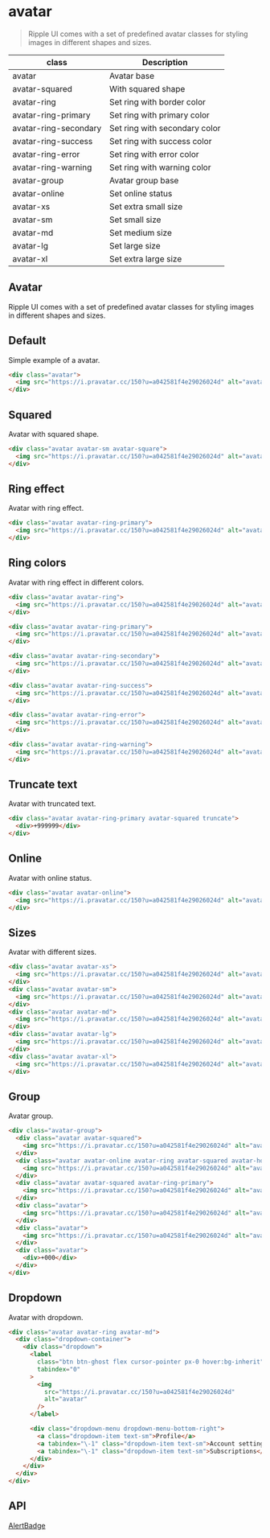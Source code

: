 # avatar

> Ripple UI comes with a set of predefined avatar classes for styling images in different shapes and sizes.

| class                 | Description                   |
| --------------------- | ----------------------------- |
| avatar                | Avatar base                   |
| avatar-squared        | With squared shape            |
| avatar-ring           | Set ring with border color    |
| avatar-ring-primary   | Set ring with primary color   |
| avatar-ring-secondary | Set ring with secondary color |
| avatar-ring-success   | Set ring with success color   |
| avatar-ring-error     | Set ring with error color     |
| avatar-ring-warning   | Set ring with warning color   |
| avatar-group          | Avatar group base             |
| avatar-online         | Set online status             |
| avatar-xs             | Set extra small size          |
| avatar-sm             | Set small size                |
| avatar-md             | Set medium size               |
| avatar-lg             | Set large size                |
| avatar-xl             | Set extra large size          |

## Avatar

Ripple UI comes with a set of predefined avatar classes for styling images in different shapes and sizes.

## [​](#default)Default

Simple example of a avatar.

```html
<div class="avatar">
  <img src="https://i.pravatar.cc/150?u=a042581f4e29026024d" alt="avatar" />
</div>
```

## [​](#squared)Squared

Avatar with squared shape.

```html
<div class="avatar avatar-sm avatar-square">
  <img src="https://i.pravatar.cc/150?u=a042581f4e29026024d" alt="avatar" />
</div>
```

## [​](#ring-effect)Ring effect

Avatar with ring effect.

```html
<div class="avatar avatar-ring-primary">
  <img src="https://i.pravatar.cc/150?u=a042581f4e29026024d" alt="avatar" />
</div>
```

## [​](#ring-colors)Ring colors

Avatar with ring effect in different colors.

```html
<div class="avatar avatar-ring">
  <img src="https://i.pravatar.cc/150?u=a042581f4e29026024d" alt="avatar" />
</div>

<div class="avatar avatar-ring-primary">
  <img src="https://i.pravatar.cc/150?u=a042581f4e29026024d" alt="avatar" />
</div>

<div class="avatar avatar-ring-secondary">
  <img src="https://i.pravatar.cc/150?u=a042581f4e29026024d" alt="avatar" />
</div>

<div class="avatar avatar-ring-success">
  <img src="https://i.pravatar.cc/150?u=a042581f4e29026024d" alt="avatar" />
</div>

<div class="avatar avatar-ring-error">
  <img src="https://i.pravatar.cc/150?u=a042581f4e29026024d" alt="avatar" />
</div>

<div class="avatar avatar-ring-warning">
  <img src="https://i.pravatar.cc/150?u=a042581f4e29026024d" alt="avatar" />
</div>
```

## [​](#truncate-text)Truncate text

Avatar with truncated text.

```html
<div class="avatar avatar-ring-primary avatar-squared truncate">
  <div>+999999</div>
</div>
```

## [​](#online)Online

Avatar with online status.

```html
<div class="avatar avatar-online">
  <img src="https://i.pravatar.cc/150?u=a042581f4e29026024d" alt="avatar" />
</div>
```

## [​](#sizes)Sizes

Avatar with different sizes.

```html
<div class="avatar avatar-xs">
  <img src="https://i.pravatar.cc/150?u=a042581f4e29026024d" alt="avatar" />
</div>
<div class="avatar avatar-sm">
  <img src="https://i.pravatar.cc/150?u=a042581f4e29026024d" alt="avatar" />
</div>
<div class="avatar avatar-md">
  <img src="https://i.pravatar.cc/150?u=a042581f4e29026024d" alt="avatar" />
</div>
<div class="avatar avatar-lg">
  <img src="https://i.pravatar.cc/150?u=a042581f4e29026024d" alt="avatar" />
</div>
<div class="avatar avatar-xl">
  <img src="https://i.pravatar.cc/150?u=a042581f4e29026024d" alt="avatar" />
</div>
```

## [​](#group)Group

Avatar group.

```html
<div class="avatar-group">
  <div class="avatar avatar-squared">
    <img src="https://i.pravatar.cc/150?u=a042581f4e29026024d" alt="avatar" />
  </div>
  <div class="avatar avatar-online avatar-ring avatar-squared avatar-hover">
    <img src="https://i.pravatar.cc/150?u=a042581f4e29026024d" alt="avatar" />
  </div>
  <div class="avatar avatar-squared avatar-ring-primary">
    <img src="https://i.pravatar.cc/150?u=a042581f4e29026024d" alt="avatar" />
  </div>
  <div class="avatar">
    <img src="https://i.pravatar.cc/150?u=a042581f4e29026024d" alt="avatar" />
  </div>
  <div class="avatar">
    <img src="https://i.pravatar.cc/150?u=a042581f4e29026024d" alt="avatar" />
  </div>
  <div class="avatar">
    <div>+000</div>
  </div>
</div>
```

## [​](#dropdown)Dropdown

Avatar with dropdown.

```html
<div class="avatar avatar-ring avatar-md">
  <div class="dropdown-container">
    <div class="dropdown">
      <label
        class="btn btn-ghost flex cursor-pointer px-0 hover:bg-inherit"
        tabindex="0"
      >
        <img
          src="https://i.pravatar.cc/150?u=a042581f4e29026024d"
          alt="avatar"
        />
      </label>

      <div class="dropdown-menu dropdown-menu-bottom-right">
        <a class="dropdown-item text-sm">Profile</a>
        <a tabindex="\-1" class="dropdown-item text-sm">Account settings</a>
        <a tabindex="\-1" class="dropdown-item text-sm">Subscriptions</a>
      </div>
    </div>
  </div>
</div>
```

## [​](#api)API

[Alert](/docs/components/alert)[Badge](/docs/components/badge)
